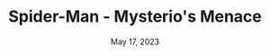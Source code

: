 ---
layout: gba
title: "Spider-Man - Mysterio's Menace"
categories:
 - approved
 - gba
 - universal
 - safe
tags:
- spiderman
series:
- spiderman
date: May 17, 2023
permalink: /games/spider-man-mysterios-menace/play/details
publisher: Activision
gid: spider-man-mysterios-menace
edition: us
---